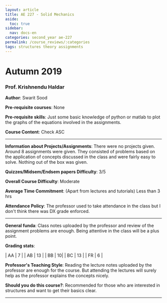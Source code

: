 ```yaml
---
layout: article
title: AE 227 - Solid Mechanics
aside:
  toc: true
sidebar:
  nav: docs-en
categories: second_year ae-227
permalink: /course_reviews/:categories
tags: structures theory assignments
---
```


# Autumn 2019
### Prof. Krishnendu Haldar
**Author**: Swarit Sood

**Pre-requisite courses**: None

**Pre-requisite skills**: Just some basic knowledge of python or matlab to plot the graphs of the equations involved in the assignments.


**Course Content**: Check ASC

---

**Information about Projects/Assignments**: There were no projects given. Around 8 assignments were given. They consisted of problems based on the application of concepts discussed in the class and were fairly easy to solve. Nothing out of the box was given.


**Quizzes/Midsem/Endsem papers Difficulty**: 3/5

**Overall Course Difficulty**: Moderate

**Average Time Commitment**:
(Apart from lectures and tutorials)
Less than 3 hrs

**Attendance Policy**: The professor used to take attendance in the class but I don't think there was DX grade enforced.


---

**General funda**: Class notes uploaded by the professor and review of the assignment problems are enough. Being attentive in the class will be a plus point.


**Grading stats**:

| AA | 7  |
| AB |  13 |
| BB |   10|
| BC |  13 |
| FR |  6 |

**Professor's Teaching Style**: Reading the lecture notes uploaded by the professor are enough for the course. But  attending the lectures will surely help as the professor explains the concepts nicely.



**Should you do this course?**: Recommended for those who are interested in structures and want to get their basics clear.

---
